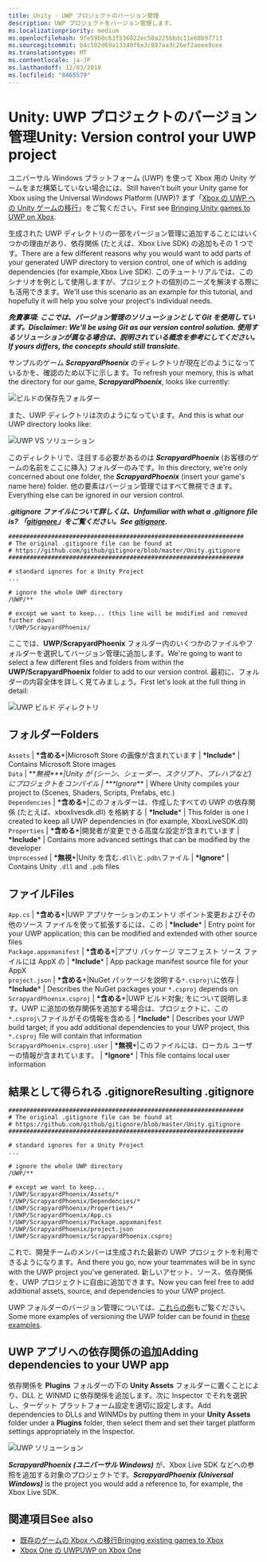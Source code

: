 ```yaml
---
title: Unity - UWP プロジェクトのバージョン管理
description: UWP プロジェクトをバージョン管理します。
ms.localizationpriority: medium
ms.openlocfilehash: 9fe59b0c63f536822ec50a225bbdc11e68b97713
ms.sourcegitcommit: b4c502d69a13340f6e3c887aa3c26ef2aeee9cee
ms.translationtype: MT
ms.contentlocale: ja-JP
ms.lasthandoff: 12/03/2018
ms.locfileid: "8465579"
---
```

# <a name="unity-version-control-your-uwp-project"></a><span data-ttu-id="7fa94-103">Unity: UWP プロジェクトのバージョン管理</span><span class="sxs-lookup"><span data-stu-id="7fa94-103">Unity: Version control your UWP project</span></span>

<span data-ttu-id="7fa94-104">ユニバーサル Windows プラットフォーム (UWP) を使って Xbox 用の Unity ゲームをまだ構築していない場合には、</span><span class="sxs-lookup"><span data-stu-id="7fa94-104">Still haven't built your Unity game for Xbox using the Universal Windows Platform (UWP)?</span></span>  <span data-ttu-id="7fa94-105">まず「[Xbox の UWP への Unity ゲームの移行](development-lanes-unity.md)」をご覧ください。</span><span class="sxs-lookup"><span data-stu-id="7fa94-105">First see [Bringing Unity games to UWP on Xbox](development-lanes-unity.md).</span></span>

<span data-ttu-id="7fa94-106">生成された UWP ディレクトリの一部をバージョン管理に追加することにはいくつかの理由があり、依存関係 (たとえば、Xbox Live SDK) の追加もその 1 つです。</span><span class="sxs-lookup"><span data-stu-id="7fa94-106">There are a few different reasons why you would want to add parts of your generated UWP directory to version control, one of which is adding dependencies (for example,Xbox Live SDK).</span></span>  <span data-ttu-id="7fa94-107">このチュートリアルでは、このシナリオを例として使用しますが、プロジェクトの個別のニーズを解決する際にも活用できます。</span><span class="sxs-lookup"><span data-stu-id="7fa94-107">We'll use this scenario as an example for this tutorial, and hopefully it will help you solve your project's individual needs.</span></span>

***<span data-ttu-id="7fa94-108">免責事項: ここでは、バージョン管理のソリューションとして Git を使用しています。</span><span class="sxs-lookup"><span data-stu-id="7fa94-108">Disclaimer: We'll be using Git as our version control solution.</span></span>  <span data-ttu-id="7fa94-109">使用するソリューションが異なる場合は、説明されている概念を参考にしてください。</span><span class="sxs-lookup"><span data-stu-id="7fa94-109">If yours differs, the concepts should still translate.</span></span>***

<span data-ttu-id="7fa94-110">サンプルのゲーム ***ScrapyardPhoenix*** のディレクトリが現在どのようになっているかを、確認のため以下に示します。</span><span class="sxs-lookup"><span data-stu-id="7fa94-110">To refresh your memory, this is what the directory for our game, ***ScrapyardPhoenix***, looks like currently:</span></span>

![ビルドの保存先フォルダー](images/build-destination.png)

<span data-ttu-id="7fa94-112">また、UWP ディレクトリは次のようになっています。</span><span class="sxs-lookup"><span data-stu-id="7fa94-112">And this is what our UWP directory looks like:</span></span>

![UWP VS ソリューション](images/uwp-vs-solution.png)

<span data-ttu-id="7fa94-114">このディレクトリで、注目する必要があるのは ***ScrapyardPhoenix*** (お客様のゲームの名前をここに挿入) フォルダーのみです。</span><span class="sxs-lookup"><span data-stu-id="7fa94-114">In this directory, we're only concerned about one folder, the ***ScrapyardPhoenix*** (insert your game's name here) folder.</span></span>  <span data-ttu-id="7fa94-115">他の要素はバージョン管理ではすべて無視できます。</span><span class="sxs-lookup"><span data-stu-id="7fa94-115">Everything else can be ignored in our version control.</span></span>

***<span data-ttu-id="7fa94-116">.gitignore ファイルについて詳しくは、</span><span class="sxs-lookup"><span data-stu-id="7fa94-116">Unfamiliar with what a .gitignore file is?</span></span>  <span data-ttu-id="7fa94-117">「[gitignore](https://git-scm.com/docs/gitignore)」をご覧ください。</span><span class="sxs-lookup"><span data-stu-id="7fa94-117">See [gitignore](https://git-scm.com/docs/gitignore).</span></span>***

    ##################################################################
    # The original .gitignore file can be found at
    # https://github.com/github/gitignore/blob/master/Unity.gitignore
    ##################################################################

    # standard ignores for a Unity Project
    ...

    # ignore the whole UWP directory
    /UWP/**

    # except we want to keep... (this line will be modified and removed further down)
    !/UWP/ScrapyardPhoenix/

<span data-ttu-id="7fa94-118">ここでは、**UWP/ScrapyardPhoenix** フォルダー内のいくつかのファイルやフォルダーを選択してバージョン管理に追加します。</span><span class="sxs-lookup"><span data-stu-id="7fa94-118">We're going to want to select a few different files and folders from within the **UWP/ScrapyardPhoenix** folder to add to our version control.</span></span>  <span data-ttu-id="7fa94-119">最初に、フォルダーの内容全体を詳しく見てみましょう。</span><span class="sxs-lookup"><span data-stu-id="7fa94-119">First let's look at the full thing in detail:</span></span>

![UWP ビルド ディレクトリ](images/uwp-build-directory.png)  

## <a name="folders"></a><span data-ttu-id="7fa94-121">フォルダー</span><span class="sxs-lookup"><span data-stu-id="7fa94-121">Folders</span></span>  

`Assets`<span data-ttu-id="7fa94-122"> | **\*含める**\*|Microsoft Store の画像が含まれています</span><span class="sxs-lookup"><span data-stu-id="7fa94-122"> | **\*Include*** | Contains Microsoft Store images</span></span>  
`Data`<span data-ttu-id="7fa94-123">   | \*\**無視\*\*\*|Unity が (シーン、シェーダー、スクリプト、プレハブなど) にプロジェクトをコンパイル</span><span class="sxs-lookup"><span data-stu-id="7fa94-123">   | \*\*\*Ignore*\*\* | Where Unity compiles your project to (Scenes, Shaders, Scripts, Prefabs, etc.)</span></span>  
`Dependencies`<span data-ttu-id="7fa94-124"> | **\*含める**\*|このフォルダーは、作成したすべての UWP の依存関係 (たとえば、xboxlivesdk.dll) を格納する</span><span class="sxs-lookup"><span data-stu-id="7fa94-124"> | **\*Include*** | This folder is one I created to keep all UWP dependencies in (for example, XboxLiveSDK.dll)</span></span>  
`Properties`<span data-ttu-id="7fa94-125"> | **\*含める**\*|開発者が変更できる高度な設定が含まれています</span><span class="sxs-lookup"><span data-stu-id="7fa94-125"> | **\*Include*** | Contains more advanced settings that can be modified by the developer</span></span>  
`Unprocessed`<span data-ttu-id="7fa94-126"> | **\*無視**\*|Unity を含む`.dll\`と`.pdb\`ファイル</span><span class="sxs-lookup"><span data-stu-id="7fa94-126"> | **\*Ignore*** | Contains Unity `.dll` and `.pdb` files</span></span>  

## <a name="files"></a><span data-ttu-id="7fa94-127">ファイル</span><span class="sxs-lookup"><span data-stu-id="7fa94-127">Files</span></span>  

`App.cs`<span data-ttu-id="7fa94-128"> | **\*含める**\*|UWP アプリケーションのエントリ ポイント変更およびその他のソース ファイルを使って拡張するには、この</span><span class="sxs-lookup"><span data-stu-id="7fa94-128"> | **\*Include*** | Entry point for your UWP application; this can be modified and extended with other source files</span></span>  
`Package.appxmanifest`<span data-ttu-id="7fa94-129"> | **\*含める**\*|アプリ パッケージ マニフェスト ソース ファイルには AppX の</span><span class="sxs-lookup"><span data-stu-id="7fa94-129"> | **\*Include*** | App package manifest source file for your AppX</span></span>  
`project.json`<span data-ttu-id="7fa94-130"> | **\*含める**\*|NuGet パッケージを説明する`*.csproj\`に依存</span><span class="sxs-lookup"><span data-stu-id="7fa94-130"> | **\*Include*** | Describes the NuGet packages your `*.csproj` depends on</span></span>  
`ScrapyardPhoenix.csproj`<span data-ttu-id="7fa94-131"> | **\*含める**\*|UWP ビルド対象; をについて説明します。UWP に追加の依存関係を追加する場合は、プロジェクトに、この`*.csproj\`ファイルがその情報を含める</span><span class="sxs-lookup"><span data-stu-id="7fa94-131"> | **\*Include*** | Describes your UWP build target; if you add additional dependencies to your UWP project, this `*.csproj` file will contain that information</span></span>  
`ScrapyardPhoenix.csproj.user`<span data-ttu-id="7fa94-132"> | **\*無視**\*|このファイルには、ローカル ユーザーの情報が含まれています。</span><span class="sxs-lookup"><span data-stu-id="7fa94-132"> | **\*Ignore*** | This file contains local user information</span></span>

## <a name="resulting-gitignore"></a><span data-ttu-id="7fa94-133">結果として得られる .gitignore</span><span class="sxs-lookup"><span data-stu-id="7fa94-133">Resulting .gitignore</span></span>

    ##################################################################
    # The original .gitignore file can be found at
    # https://github.com/github/gitignore/blob/master/Unity.gitignore
    ##################################################################

    # standard ignores for a Unity Project
    ...

    # ignore the whole UWP directory
    /UWP/**

    # except we want to keep...
    !/UWP/ScrapyardPhoenix/Assets/*
    !/UWP/ScrapyardPhoenix/Dependencies/*
    !/UWP/ScrapyardPhoenix/Properties/*
    !/UWP/ScrapyardPhoenix/App.cs
    !/UWP/ScrapyardPhoenix/Package.appxmanifest
    !/UWP/ScrapyardPhoenix/project.json
    !/UWP/ScrapyardPhoenix/ScrapyardPhoenix.csproj

<span data-ttu-id="7fa94-134">これで、開発チームのメンバーは生成された最新の UWP プロジェクトを利用できるようになります。</span><span class="sxs-lookup"><span data-stu-id="7fa94-134">And there you go, now your teammates will be in sync with the UWP project you've generated.</span></span> <span data-ttu-id="7fa94-135">新しいアセット、ソース、依存関係を、UWP プロジェクトに自由に追加できます。</span><span class="sxs-lookup"><span data-stu-id="7fa94-135">Now you can feel free to add additional assets, source, and dependencies to your UWP project.</span></span>

<span data-ttu-id="7fa94-136">UWP フォルダーのバージョン管理については、[これらの例](https://bitbucket.org/Unity-Technologies/windowsstoreappssamples/overview)もご覧ください。</span><span class="sxs-lookup"><span data-stu-id="7fa94-136">Some more examples of versioning the UWP folder can be found in [these examples](https://bitbucket.org/Unity-Technologies/windowsstoreappssamples/overview).</span></span>

## <a name="adding-dependencies-to-your-uwp-app"></a><span data-ttu-id="7fa94-137">UWP アプリへの依存関係の追加</span><span class="sxs-lookup"><span data-stu-id="7fa94-137">Adding dependencies to your UWP app</span></span>

<span data-ttu-id="7fa94-138">依存関係を **Plugins** フォルダーの下の **Unity Assets** フォルダーに置くことにより、DLL と WINMD に依存関係を追加します。次に Inspector でそれを選択し、ターゲット プラットフォーム設定を適切に設定します。</span><span class="sxs-lookup"><span data-stu-id="7fa94-138">Add dependencies to DLLs and WINMDs by putting them in your **Unity Assets** folder under a **Plugins** folder, then select them and set their target platform settings appropriately in the Inspector.</span></span>

![UWP ソリューション](images/uwp-solution.PNG)

<span data-ttu-id="7fa94-140">***ScrapyardPhoenix (ユニバーサル Windows)*** が、Xbox Live SDK などへの参照を追加する対象のプロジェクトです。</span><span class="sxs-lookup"><span data-stu-id="7fa94-140">***ScrapyardPhoenix (Universal Windows)*** is the project you would add a reference to, for example, the Xbox Live SDK.</span></span>

## <a name="see-also"></a><span data-ttu-id="7fa94-141">関連項目</span><span class="sxs-lookup"><span data-stu-id="7fa94-141">See also</span></span>
- [<span data-ttu-id="7fa94-142">既存のゲームの Xbox への移行</span><span class="sxs-lookup"><span data-stu-id="7fa94-142">Bringing existing games to Xbox</span></span>](development-lanes-landing.md)
- [<span data-ttu-id="7fa94-143">Xbox One の UWP</span><span class="sxs-lookup"><span data-stu-id="7fa94-143">UWP on Xbox One</span></span>](index.md)
